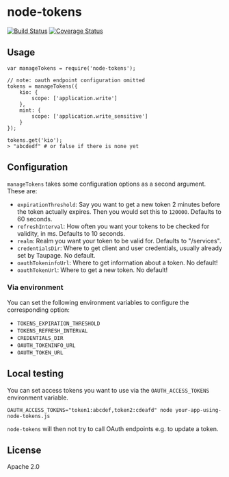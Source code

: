 # node-tokens

[![Build Status](https://travis-ci.org/zalando-stups/node-tokens.svg?branch=master)](https://travis-ci.org/zalando-stups/node-tokens) [![Coverage Status](https://coveralls.io/repos/zalando-stups/node-tokens/badge.svg?branch=master&service=github)](https://coveralls.io/github/zalando-stups/node-tokens?branch=master)


## Usage

~~~
var manageTokens = require('node-tokens');

// note: oauth endpoint configuration omitted
tokens = manageTokens({
    kio: {
        scope: ['application.write']
    },
    mint: {
        scope: ['application.write_sensitive']
    }
});

tokens.get('kio');
> "abcdedf" # or false if there is none yet
~~~

## Configuration

`manageTokens` takes some configuration options as a second argument. These are:

* `expirationThreshold`: Say you want to get a new token 2 minutes before the token actually expires. Then you would set this to `120000`. Defaults to 60 seconds.
* `refreshInterval`: How often you want your tokens to be checked for validity, in ms. Defaults to 10 seconds.
* `realm`: Realm you want your token to be valid for. Defaults to "/services".
* `credentialsDir`: Where to get client and user credentials, usually already set by Taupage. No default.
* `oauthTokeninfoUrl`: Where to get information about a token. No default!
* `oauthTokenUrl`: Where to get a new token. No default!

### Via environment

You can set the following environment variables to configure the corresponding option:

* `TOKENS_EXPIRATION_THRESHOLD`
* `TOKENS_REFRESH_INTERVAL`
* `CREDENTIALS_DIR`
* `OAUTH_TOKENINFO_URL`
* `OAUTH_TOKEN_URL`

## Local testing

You can set access tokens you want to use via the `OAUTH_ACCESS_TOKENS` environment variable.

    OAUTH_ACCESS_TOKENS="token1:abcdef,token2:cdeafd" node your-app-using-node-tokens.js

`node-tokens` will then not try to call OAuth endpoints e.g. to update a token.

## License

Apache 2.0